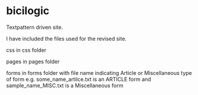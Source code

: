 # bicilogic
Textpattern driven site.

I have included the files used for the revised site. 

css in css folder

pages in pages folder

forms in forms folder with file name indicating Article or Miscellaneous type of form
e.g. some_name_artilce.txt is an ARTICLE form and sample_name_MISC.txt is a Miscellaneous form
